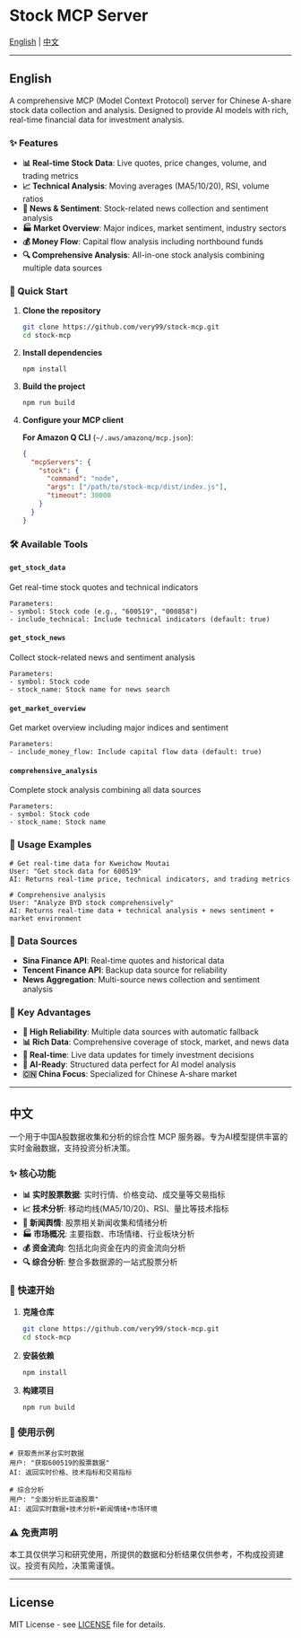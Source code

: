 # Stock MCP Server

[English](#english) | [中文](#中文)

---

## English

A comprehensive MCP (Model Context Protocol) server for Chinese A-share stock data collection and analysis. Designed to provide AI models with rich, real-time financial data for investment analysis.

### ✨ Features

- **📊 Real-time Stock Data**: Live quotes, price changes, volume, and trading metrics
- **📈 Technical Analysis**: Moving averages (MA5/10/20), RSI, volume ratios
- **📰 News & Sentiment**: Stock-related news collection and sentiment analysis
- **🏭 Market Overview**: Major indices, market sentiment, industry sectors
- **💰 Money Flow**: Capital flow analysis including northbound funds
- **🔍 Comprehensive Analysis**: All-in-one stock analysis combining multiple data sources

### 🚀 Quick Start

1. **Clone the repository**
   ```bash
   git clone https://github.com/very99/stock-mcp.git
   cd stock-mcp
   ```

2. **Install dependencies**
   ```bash
   npm install
   ```

3. **Build the project**
   ```bash
   npm run build
   ```

4. **Configure your MCP client**
   
   **For Amazon Q CLI** (`~/.aws/amazonq/mcp.json`):
   ```json
   {
     "mcpServers": {
       "stock": {
         "command": "node",
         "args": ["/path/to/stock-mcp/dist/index.js"],
         "timeout": 30000
       }
     }
   }
   ```

### 🛠️ Available Tools

#### `get_stock_data`
Get real-time stock quotes and technical indicators
```
Parameters:
- symbol: Stock code (e.g., "600519", "000858")
- include_technical: Include technical indicators (default: true)
```

#### `get_stock_news`
Collect stock-related news and sentiment analysis
```
Parameters:
- symbol: Stock code
- stock_name: Stock name for news search
```

#### `get_market_overview`
Get market overview including major indices and sentiment
```
Parameters:
- include_money_flow: Include capital flow data (default: true)
```

#### `comprehensive_analysis`
Complete stock analysis combining all data sources
```
Parameters:
- symbol: Stock code
- stock_name: Stock name
```

### 📖 Usage Examples

```
# Get real-time data for Kweichow Moutai
User: "Get stock data for 600519"
AI: Returns real-time price, technical indicators, and trading metrics

# Comprehensive analysis
User: "Analyze BYD stock comprehensively"  
AI: Returns real-time data + technical analysis + news sentiment + market environment
```

### 🔧 Data Sources

- **Sina Finance API**: Real-time quotes and historical data
- **Tencent Finance API**: Backup data source for reliability
- **News Aggregation**: Multi-source news collection and sentiment analysis

### 🌟 Key Advantages

- **🚀 High Reliability**: Multiple data sources with automatic fallback
- **📊 Rich Data**: Comprehensive coverage of stock, market, and news data
- **🔄 Real-time**: Live data updates for timely investment decisions
- **🧠 AI-Ready**: Structured data perfect for AI model analysis
- **🇨🇳 China Focus**: Specialized for Chinese A-share market

---

## 中文

一个用于中国A股数据收集和分析的综合性 MCP 服务器。专为AI模型提供丰富的实时金融数据，支持投资分析决策。

### ✨ 核心功能

- **📊 实时股票数据**: 实时行情、价格变动、成交量等交易指标
- **📈 技术分析**: 移动均线(MA5/10/20)、RSI、量比等技术指标
- **📰 新闻舆情**: 股票相关新闻收集和情绪分析
- **🏭 市场概况**: 主要指数、市场情绪、行业板块分析
- **💰 资金流向**: 包括北向资金在内的资金流向分析
- **🔍 综合分析**: 整合多数据源的一站式股票分析

### 🚀 快速开始

1. **克隆仓库**
   ```bash
   git clone https://github.com/very99/stock-mcp.git
   cd stock-mcp
   ```

2. **安装依赖**
   ```bash
   npm install
   ```

3. **构建项目**
   ```bash
   npm run build
   ```

### 📖 使用示例

```
# 获取贵州茅台实时数据
用户: "获取600519的股票数据"
AI: 返回实时价格、技术指标和交易指标

# 综合分析
用户: "全面分析比亚迪股票"
AI: 返回实时数据+技术分析+新闻情绪+市场环境
```

### ⚠️ 免责声明

本工具仅供学习和研究使用，所提供的数据和分析结果仅供参考，不构成投资建议。投资有风险，决策需谨慎。

---

## License

MIT License - see [LICENSE](LICENSE) file for details.